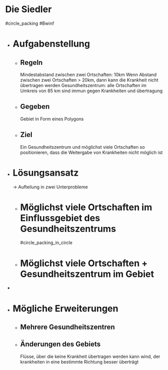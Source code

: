 # Die Siedler
#circle_packing #Bwinf
- # Aufgabenstellung
	- ## Regeln
	  Mindestabstand zwischen zwei Ortschaften: 10km
	  Wenn Abstand zwischen zwei Ortschaften > 20km, dann kann die Krankheit nicht übertragen werden
	  Gesundheitszentrum: alle Ortschaften im Umkreis von 85 km sind immun gegen Krankheiten und übertragung
	- ## Gegeben
	  Gebiet in Form eines Polygons
	- ## Ziel
	  Ein Gesundheitszentrum und möglichst viele Ortschaften so positionieren, dass die Weitergabe von Krankheiten nicht möglich ist
- # Lösungsansatz
  -> Aufteilung in zwei Unterprobleme
	- # Möglichst viele Ortschaften im Einflussgebiet des Gesundheitszentrums
	  #circle_packing_in_circle
	- # Möglichst viele Ortschaften + Gesundheitszentrum im Gebiet
-
- # Mögliche Erweiterungen
	- ## Mehrere Gesundheitszentren
	- ## Änderungen des Gebiets
	  Flüsse, über die keine Krankheit übertragen werden kann
	  wind, der krankheiten in eine bestimmte Richtung besser überträgt